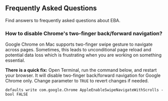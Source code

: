 ## Frequently Asked Questions

Find answers to frequently asked questions about EBA.

### How to disable Chrome's two-finger back/forward navigation?

Google Chrome on Mac supports two-finger swipe gesture to navigate across pages.
Sometimes, this leads to unconditional page reload and potential data loss which is
frustrating when you are working on something essential.

**There is a quick fix:** Open Terminal, run the command below, and restart your browser.
It will disable two-finger back/forward navigation for Google Chrome only.
Change parameter to `TRUE` to revert changes if needed.

```
defaults write com.google.Chrome AppleEnableSwipeNavigateWithScrolls -bool FALSE
```
